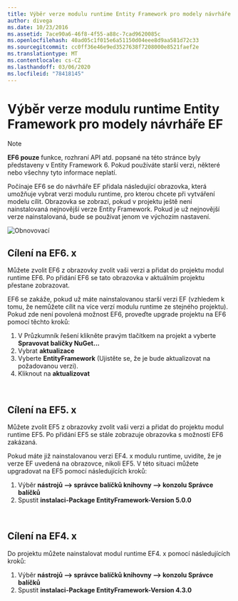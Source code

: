 ```yaml
---
title: Výběr verze modulu runtime Entity Framework pro modely návrháře EF – EF6
author: divega
ms.date: 10/23/2016
ms.assetid: 7ace90a6-46f8-4f55-a88c-7cad9620085c
ms.openlocfilehash: 40ad05c1f015e6a51150d04eee8d9aa581d72c33
ms.sourcegitcommit: cc0ff36e46e9ed3527638f7208000e8521faef2e
ms.translationtype: MT
ms.contentlocale: cs-CZ
ms.lasthandoff: 03/06/2020
ms.locfileid: "78418145"
---
```

# <a name="selecting-entity-framework-runtime-version-for-ef-designer-models"></a>Výběr verze modulu runtime Entity Framework pro modely návrháře EF
> [!NOTE]
> **EF6 pouze** funkce, rozhraní API atd. popsané na této stránce byly představeny v Entity Framework 6. Pokud používáte starší verzi, některé nebo všechny tyto informace neplatí.

Počínaje EF6 se do návrháře EF přidala následující obrazovka, která umožňuje vybrat verzi modulu runtime, pro kterou chcete při vytváření modelu cílit. Obrazovka se zobrazí, pokud v projektu ještě není nainstalovaná nejnovější verze Entity Framework. Pokud je už nejnovější verze nainstalovaná, bude se používat jenom ve výchozím nastavení.

![Obnovovací](~/ef6/media/screen.png)


## <a name="targeting-ef6x"></a>Cílení na EF6. x

Můžete zvolit EF6 z obrazovky zvolit vaši verzi a přidat do projektu modul runtime EF6. Po přidání EF6 se tato obrazovka v aktuálním projektu přestane zobrazovat.

EF6 se zakáže, pokud už máte nainstalovanou starší verzi EF (vzhledem k tomu, že nemůžete cílit na více verzí modulu runtime ze stejného projektu). Pokud zde není povolená možnost EF6, proveďte upgrade projektu na EF6 pomocí těchto kroků:

1.  V Průzkumník řešení klikněte pravým tlačítkem na projekt a vyberte **Spravovat balíčky NuGet...**
2.  Vybrat **aktualizace**
3.  Vyberte **EntityFramework** (Ujistěte se, že je bude aktualizovat na požadovanou verzi).
4.  Kliknout na **aktualizovat**

 

## <a name="targeting-ef5x"></a>Cílení na EF5. x

Můžete zvolit EF5 z obrazovky zvolit vaši verzi a přidat do projektu modul runtime EF5. Po přidání EF5 se stále zobrazuje obrazovka s možností EF6 zakázaná.

Pokud máte již nainstalovanou verzi EF4. x modulu runtime, uvidíte, že je verze EF uvedená na obrazovce, nikoli EF5. V této situaci můžete upgradovat na EF5 pomocí následujících kroků:

1.  Výběr **nástrojů –&gt; správce balíčků knihovny –&gt; konzolu Správce balíčků**
2.  Spustit **instalaci-Package EntityFramework-Version 5.0.0**

 

## <a name="targeting-ef4x"></a>Cílení na EF4. x

Do projektu můžete nainstalovat modul runtime EF4. x pomocí následujících kroků:

1.  Výběr **nástrojů –&gt; správce balíčků knihovny –&gt; konzolu Správce balíčků**
2.  Spustit **instalaci-Package EntityFramework-Version 4.3.0**
